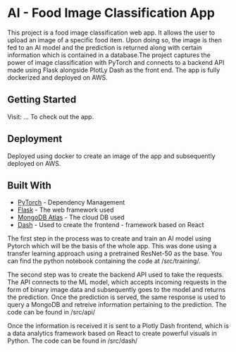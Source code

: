 # AI - Food Image Classification App

This project is a food image classification web app. It allows the user to upload an image of a specific food item. Upon doing so, the image is then fed to an AI model and the prediction is returned along with certain information which is contained in a database.The project captures the power of image classification with PyTorch and connects to a backend API made using Flask alongside PlotLy Dash as the front end. The app is fully dockerized and deployed on AWS.

## Getting Started

Visit: ... To check out the app.



## Deployment

Deployed using docker to create an image of the app and subsequently deployed on AWS.

## Built With

* [PyTorch](https://pytorch.org//) - Dependency Management
* [Flask](https://flask.palletsprojects.com/en/1.1.x/) - The web framework used
* [MongoDB Atlas](https://www.mongodb.com/cloud/atlas) - The cloud DB used
* [Dash](https://dash.plot.ly/) - Used to create the frontend - framework based on React

The first step in the process was to create and train an AI model using Pytorch which will be the basis of the whole app. This was done using a transfer learning approach using a pretrained ResNet-50 as the base. You can find the python notebook containing the code at 
/src/training/.

The second step was to create the backend API used to take the requests. The API connects to the ML model, which accepts incoming requests in the form of binary image data and subsequently goes to the model and returns the prediction. Once the prediction is served, the same response is used to query a MongoDB and retreive information pertaining to the prediction. The code can be found in 
/src/api/

Once the information is received it is sent to a Plotly Dash frontend, which is a data analytics framework based on React to create powerful visuals in Python. The code can be found in /src/dash/
